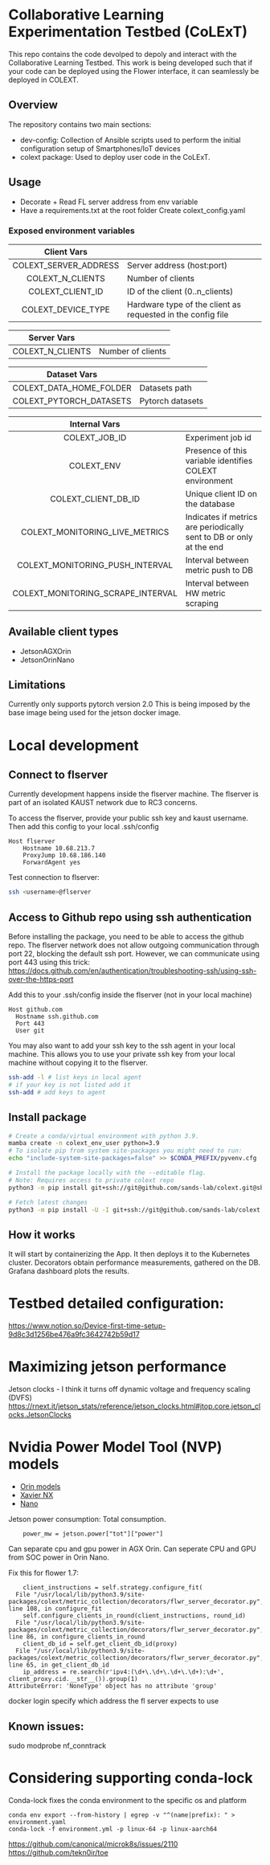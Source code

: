 # Collaborative Learning Experimentation Testbed (CoLExT)
This repo contains the code devolped to depoly and interact with the Collaborative Learning Testbed.
This work is being developed such that if your code can be deployed using the Flower interface, it can seamlessly be deployed in COLEXT.

## Overview
The repository contains two main sections:
- dev-config: Collection of Ansible scripts used to perform the initial configuration setup of Smartphones/IoT devices
- colext package: Used to deploy user code in the CoLExT.

## Usage
- Decorate + Read FL server address from env variable
- Have a requirements.txt at the root folder
Create colext_config.yaml

### Exposed environment variables

|      Client Vars      |                                                             |
| :-------------------: | ----------------------------------------------------------- |
| COLEXT_SERVER_ADDRESS | Server address (host:port)                                  |
|   COLEXT_N_CLIENTS    | Number of clients                                           |
|   COLEXT_CLIENT_ID    | ID of the client (0..n_clients)                             |
|  COLEXT_DEVICE_TYPE   | Hardware type of the client as requested in the config file |

|      Server Vars      |                                                             |
| :-------------------: | ----------------------------------------------------------- |
|   COLEXT_N_CLIENTS    | Number of clients                                           |

|        Dataset Vars        |                  |
| :---------------------: | ---------------- |
| COLEXT_DATA_HOME_FOLDER | Datasets path    |
| COLEXT_PYTORCH_DATASETS | Pytorch datasets |

|           Internal Vars           |                                                                     |
| :-------------------------------: | ------------------------------------------------------------------- |
|           COLEXT_JOB_ID           | Experiment job id                                                   |
|            COLEXT_ENV             | Presence of this variable identifies COLEXT environment             |
|        COLEXT_CLIENT_DB_ID        | Unique client ID on the database                                    |
|  COLEXT_MONITORING_LIVE_METRICS   | Indicates if metrics are periodically sent to DB or only at the end |
|  COLEXT_MONITORING_PUSH_INTERVAL  | Interval between metric push to DB                                  |
| COLEXT_MONITORING_SCRAPE_INTERVAL | Interval between HW metric scraping                                 |

## Available client types
- JetsonAGXOrin
- JetsonOrinNano

## Limitations
Currently only supports pytorch version 2.0
This is being imposed by the base image being used for the jetson docker image.

# Local development

## Connect to flserver
Currently development happens inside the flserver machine.
The flserver is part of an isolated KAUST network due to RC3 concerns.

To access the flserver, provide your public ssh key and kaust username.
Then add this config to your local .ssh/config
```
Host flserver
    Hostname 10.68.213.7
    ProxyJump 10.68.186.140
    ForwardAgent yes
```
Test connection to flserver:
```bash
ssh <username>@flserver
```

## Access to Github repo using ssh authentication
Before installing the package, you need to be able to access the github repo.
The flserver network does not allow outgoing communication through port 22, blocking the default ssh port.
However, we can communicate using port 443 using this trick:
https://docs.github.com/en/authentication/troubleshooting-ssh/using-ssh-over-the-https-port

Add this to your .ssh/config inside the flserver (not in your local machine)
```
Host github.com
  Hostname ssh.github.com
  Port 443
  User git
```

You may also want to add your ssh key to the ssh agent in your local machine.
This allows you to use your private ssh key from your local machine without copying it to the flserver.
```bash
ssh-add -l # list keys in local agent
# if your key is not listed add it
ssh-add # add keys to agent
```

## Install package
```bash
# Create a conda/virtual environment with python 3.9.
mamba create -n colext_env_user python=3.9
# To isolate pip from system site-packages you might need to run:
echo "include-system-site-packages=false" >> $CONDA_PREFIX/pyvenv.cfg

# Install the package locally with the --editable flag.
# Note: Requires access to private colext repo
python3 -m pip install git+ssh://git@github.com/sands-lab/colext.git@sbc#egg=colext

# Fetch latest changes
python3 -m pip install -U -I git+ssh://git@github.com/sands-lab/colext.git@sbc
```

## How it works
It will start by containerizing the App.
It then deploys it to the Kubernetes cluster.
Decorators obtain performance measurements, gathered on the DB.
Grafana dashboard plots the results.

# Testbed detailed configuration:
https://www.notion.so/Device-first-time-setup-9d8c3d1256be476a9fc3642742b59d17


# Maximizing jetson performance
Jetson clocks - I think it turns off dynamic voltage and frequency scaling (DVFS)
https://rnext.it/jetson_stats/reference/jetson_clocks.html#jtop.core.jetson_clocks.JetsonClocks

# Nvidia Power Model Tool (NVP) models
- [Orin models](https://docs.nvidia.com/jetson/archives/r35.4.1/DeveloperGuide/text/SD/PlatformPowerAndPerformance/JetsonOrinNanoSeriesJetsonOrinNxSeriesAndJetsonAgxOrinSeries.html)
- [Xavier NX](https://docs.nvidia.com/jetson/archives/l4t-archived/l4t-325/#page/Tegra%20Linux%20Driver%20Package%20Development%20Guide/power_management_jetson_xavier.html)
- [Nano](https://docs.nvidia.com/jetson/archives/l4t-archived/l4t-3273/#page/Tegra%20Linux%20Driver%20Package%20Development%20Guide/power_management_nano.html)


Jetson power consumption:
Total consumption.
```
    power_mw = jetson.power["tot"]["power"]
```

Can separate cpu and gpu power in AGX Orin.
Can seperate CPU and GPU from SOC power in Orin Nano.


Fix this for flower 1.7:
```
    client_instructions = self.strategy.configure_fit(
  File "/usr/local/lib/python3.9/site-packages/colext/metric_collection/decorators/flwr_server_decorator.py", line 108, in configure_fit
    self.configure_clients_in_round(client_instructions, round_id)
  File "/usr/local/lib/python3.9/site-packages/colext/metric_collection/decorators/flwr_server_decorator.py", line 86, in configure_clients_in_round
    client_db_id = self.get_client_db_id(proxy)
  File "/usr/local/lib/python3.9/site-packages/colext/metric_collection/decorators/flwr_server_decorator.py", line 65, in get_client_db_id
    ip_address = re.search(r'ipv4:(\d+\.\d+\.\d+\.\d+):\d+', client_proxy.cid.__str__()).group(1)
AttributeError: 'NoneType' object has no attribute 'group'
```

docker login
specify which address the fl server expects to use

## Known issues:
sudo modprobe nf_conntrack


# Considering supporting conda-lock
Conda-lock fixes the conda environment to the specific os and platform
```
conda env export --from-history | egrep -v "^(name|prefix): " > environment.yaml
conda-lock -f environment.yml -p linux-64 -p linux-aarch64
```

https://github.com/canonical/microk8s/issues/2110
https://github.com/tekn0ir/toe